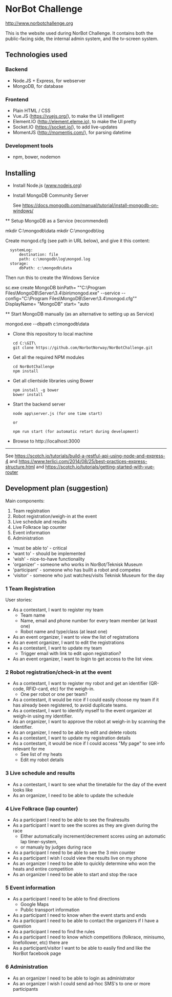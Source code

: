 # NorBot Challenge

http://www.norbotchallenge.org

This is the website used during NorBot Challenge. It contains both the public-facing side, the internal admin system, and the tv-screen system.

## Technologies used

### Backend
- Node.JS + Express, for webserver
- MongoDB, for database

### Frontend
- Plain HTML / CSS
- Vue.JS (https://vuejs.org/), to make the UI intelligent
- Element.IO (http://element.eleme.io), to make the UI pretty
- Socket.IO (https://socket.io/), to add live-updates
- MomentJS (http://momentjs.com/), for parsing datetime

### Development tools
- npm, bower, nodemon


## Installing

* Install Node.js (www.nodejs.org)

* Install MongoDB Community Server

  See https://docs.mongodb.com/manual/tutorial/install-mongodb-on-windows/

** Setup MongoDB as a Service (recommended)

  mkdir C:\mongodb\data
  mkdir C:\mongodb\log

Create mongod.cfg (see path in URL below), and give it this content:

      systemLog:
          destination: file
          path: c:\mongodb\log\mongod.log
      storage:
          dbPath: c:\mongodb\data


Then run this to create the Windows Service

  sc.exe create MongoDB binPath= "\"C:\Program Files\MongoDB\Server\3.4\bin\mongod.exe\" --service --config=\"C:\Program Files\MongoDB\Server\3.4\mongod.cfg\"" DisplayName= "MongoDB" start= "auto

** Start MongoDB manually (as an alternative to setting up as Service)

mongod.exe --dbpath c:\mongodb\data

* Clone this repository to local machine

      cd C:\GIT\
      git clone https://github.com/NorbotNorway/NorBotChallenge.git

* Get all the required NPM modules

      cd NorBotChallenge
      npm install

* Get all clientside libraries using Bower

      npm install -g bower
      bower install

* Start the backend server

      node app\server.js (for one time start)

      or

      npm run start (for automatic retart during development)

* Browse to http://localhost:3000

-----

See https://scotch.io/tutorials/build-a-restful-api-using-node-and-express-4
and
https://www.terlici.com/2014/08/25/best-practices-express-structure.html
and
https://scotch.io/tutorials/getting-started-with-vue-router

## Development plan (suggestion)

Main components:
1. Team registration
2. Robot registration/weigh-in at the event
3. Live schedule and results
4. Live Folkrace lap counter
5. Event information
6. Administration

- 'must be able to' - critical
- 'want to'         - should be implemented
- 'wish'            - nice-to-have functionality
- 'organizer'       - someone who works in NorBot/Teknisk Museum
- 'participant'     - someone who has buillt a robot and competes
- 'visitor'         - someone who just watches/visits Teknisk Museum for the day

### 1 Team Registration
User stories:

* As a contestant, I want to register my team
    * Team name
    * Name, email and phone number for every team member (at least one)
  * Robot name and type/class (at least one)
* As an event organizer, I want to view the list of registrations
* As an event organizer, I want to edit the registrations
* As a contestant, I want to update my team
  * Trigger email with link to edit upon registration?
* As an event organizer, I want to login to get access to the list view.

### 2 Robot registration/check-in at the event
* As a contestant, I want to register my robot and get an identifier (QR-code, RFID-card, etc) for the weigh-in.
  * One per robot or one per team?
* As a contestant, it would be nice if I could easily choose my team if it has already been registered, to avoid duplicate teams.
* As a contestant, I want to identify myself to the event organizer at weigh-in using my identifier.
* As an organizer, I want to approve the robot at weigh-in by scanning the identifier.
* As an organizer, I need to be able to edit and delete robots
* As a contestant, I want to update my registration details
* As a contestant, it would be nice if I could access "My page" to see info relevant for me
  * See list of my heats
  * Edit my robot details

### 3 Live schedule and results
* As a contestant, I want to see what the timetable for the day of the event looks like
* As an organizer, I need to be able to update the schedule

### 4 Live Folkrace (lap counter)
* As a participant I need to be able to see the finalresults
* As a participant I want to see the scores as they are given during the race
  * Either automatically increment/decrement scores using an automatic lap timer-system,
  * or manualy by judges during race
* As a participant I need to be able to see the 3 min counter
* As a participant I wish I could view the results live on my phone
* As an organizer I need to be able to quickly determine who won the heats and entire competition
* As an organizer I need to be able to start and stop the race

### 5 Event information
* As a participant I need to be able to find directions
  * Google Maps
  * Public transport information
* As a participant I need to know when the event starts and ends
* As a participant I need to be able to contact the organizers if I have a question
* As a participant I need to find the rules
* As a participant I need to know which competitions (folkrace, minisumo, linefollower, etc) there are
* As a participant/visitor I want to be able to easily find and like the NorBot facebook page

### 6 Administration
* As an organizer I need to be able to login as administrator
* As an organizer I wish I could send ad-hoc SMS's to one or more participants
